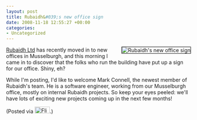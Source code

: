 ```yaml
---
layout: post
title: Rubaidh&#039;s new office sign
date: 2008-11-18 12:55:27 +00:00
categories:
- Uncategorized
---
```

<p><a href="http://www.flickr.com/photos/mathie/3040930662/" title="Rubaidh's new office sign"><img src="http://farm4.static.flickr.com/3143/3040930662_007fafd7db_m.jpg" alt="Rubaidh's new office sign" class="alignright" style="border: solid 1px #000000; float: right;" /></a><a href="http://www.rubaidh.com/">Rubaidh Ltd</a> has recently moved in to new offices in Musselburgh, and this morning I came in to discover that the folks who run the building have put up a sign for our office.  Shiny, eh?</p>

<p>While I'm posting, I'd like to welcome Mark Connell, the newest member of Rubaidh's team.  He is a software engineer, working from our Musselburgh office, mostly on internal Rubaidh projects.  So keep your eyes peeled: we'll have lots of exciting new projects coming up in the next few months!</p>

<p>(Posted via <a href="http://www.flickr.com/"><img alt="Flickr" src="http://www.flickr.com/images/flickr_logo_blog.gif" height="18" width="41" /></a>.)</p>
